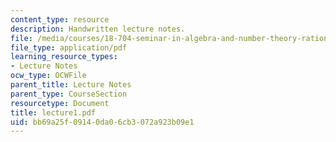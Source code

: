 ```yaml
---
content_type: resource
description: Handwritten lecture notes.
file: /media/courses/18-704-seminar-in-algebra-and-number-theory-rational-points-on-elliptic-curves-fall-2004/bb69a25f09140da06cb3072a923b09e1_lecture1.pdf
file_type: application/pdf
learning_resource_types:
- Lecture Notes
ocw_type: OCWFile
parent_title: Lecture Notes
parent_type: CourseSection
resourcetype: Document
title: lecture1.pdf
uid: bb69a25f-0914-0da0-6cb3-072a923b09e1
---
```

